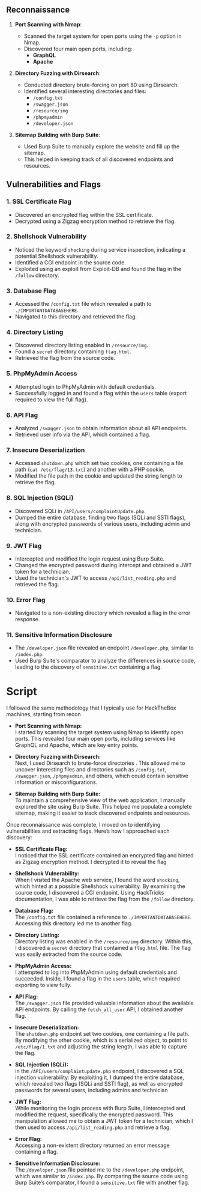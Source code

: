 
## Reconnaissance

1. **Port Scanning with Nmap**:
    
    - Scanned the target system for open ports using the `-p` option in Nmap.
    - Discovered four main open ports, including:
        - **GraphQL**
        - **Apache**
2. **Directory Fuzzing with Dirsearch**:
    
    - Conducted directory brute-forcing on port 80 using Dirsearch.
    - Identified several interesting directories and files:
        - `/config.txt`
        - `/swagger.json`
        - `/resource/img`
        - `/phpmyadmin`
        - `/developer.json`
3. **Sitemap Building with Burp Suite**:
    
    - Used Burp Suite to manually explore the website and fill up the sitemap.
    - This helped in keeping track of all discovered endpoints and resources.

## Vulnerabilities and Flags

### 1. **SSL Certificate Flag**

- Discovered an encrypted flag within the SSL certificate.
- Decrypted using a Zigzag encryption method to retrieve the flag.

### 2. **Shellshock Vulnerability**

- Noticed the keyword `shocking` during service inspection, indicating a potential Shellshock vulnerability.
- Identified a CGI endpoint in the source code.
- Exploited using an exploit from Exploit-DB and found the flag in the `/follow` directory.

### 3. **Database Flag**

- Accessed the `/config.txt` file which revealed a path to `./IMPORTANTDATABASEHERE`.
- Navigated to this directory and retrieved the flag.

### 4. **Directory Listing**

- Discovered directory listing enabled in `/resource/img`.
- Found a `secret` directory containing `flag.html`.
- Retrieved the flag from the source code.

### 5. **PhpMyAdmin Access**

- Attempted login to PhpMyAdmin with default credentials.
- Successfully logged in and found a flag within the `users` table (export required to view the full flag).

### 6. **API Flag**

- Analyzed `/swagger.json` to obtain information about all API endpoints.
- Retrieved user info via the API, which contained a flag.

### 7. **Insecure Deserialization**

- Accessed `shutdown.php` which set two cookies, one containing a file path (`cat /etc/flag/13.txt`) and another with a PHP cookie.
- Modified the file path in the cookie and updated the string length to retrieve the flag.

### 8. **SQL Injection (SQLi)**

- Discovered SQLi in `/API/users/complaintUpdate.php`.
- Dumped the entire database, finding two flags (SQLi and SSTI flags), along with encrypted passwords of various users, including admin and technician.

### 9. **JWT Flag**

- Intercepted and modified the login request using Burp Suite.
- Changed the encrypted password during intercept and obtained a JWT token for a technician.
- Used the technician's JWT to access `/api/list_reading.php` and retrieved the flag.

### 10. **Error Flag**

- Navigated to a non-existing directory which revealed a flag in the error response.

### 11. **Sensitive Information Disclosure**

- The `/developer.json` file revealed an endpoint `/developer.php`, similar to `/index.php`.
- Used Burp Suite's comparator to analyze the differences in source code, leading to the discovery of `sensitive.txt` containing a flag.




# Script

I followed the same methodology that I typically use for HackTheBox machines, starting from recon


- **Port Scanning with Nmap:**  
    I started by scanning the target system using Nmap to identify open ports. This revealed four main open ports, including services like GraphQL and Apache, which are key entry points.
    
- **Directory Fuzzing with Dirsearch:**  
    Next, I used Dirsearch to brute-force directories . This allowed me to uncover interesting files and directories such as `/config.txt`, `/swagger.json`, `/phpmyadmin`, and others, which could contain sensitive information or misconfigurations.
    
- **Sitemap Building with Burp Suite:**  
    To maintain a comprehensive view of the web application, I manually explored the site using Burp Suite. This helped me populate a complete sitemap, making it easier to track discovered endpoints and resources.
    



Once reconnaissance was complete, I moved on to identifying vulnerabilities and extracting flags. Here’s how I approached each discovery:

- **SSL Certificate Flag:**  
    I noticed that the SSL certificate contained an encrypted flag and hinted as Zigzag encryption method. I decrypted it to reveal the flag
    
- **Shellshock Vulnerability:**  
    When I visited the Apache web service, I found the word `shocking`, which hinted at a possible Shellshock vulnerability. By examining the source code, I discovered a CGI endpoint. Using HackTricks documentation, I was able to retrieve the flag from the `/follow` directory.
    
- **Database Flag:**  
    The `/config.txt` file contained a reference to `./IMPORTANTDATABASEHERE`. Accessing this directory led me to another flag.
    
- **Directory Listing:**  
    Directory listing was enabled in the `/resource/img` directory. Within this, I discovered a `secret` directory that contained a `flag.html` file. The flag was easily extracted from the source code.
    
- **PhpMyAdmin Access:**  
    I attempted to log into PhpMyAdmin using default credentials and succeeded. Inside, I found a flag in the `users` table, which required exporting to view fully.
    
- **API Flag:**  
    The `/swagger.json` file provided valuable information about the available API endpoints. By calling the `fetch_all_user` API, I obtained another flag.
    
- **Insecure Deserialization:**  
    The `shutdown.php` endpoint set two cookies, one containing a file path. By modifying the other cookie, which is a serialized object, to point to `/etc/flag/1.txt` and adjusting the string length, I was able to capture the flag.
    
- **SQL Injection (SQLi):**  
    in the `/API/users/complaintupdate.php` endpoint, I discovered a SQL injection vulnerability. By exploiting it, I dumped the entire database, which revealed two flags (SQLi and SSTI flag), as well as encrypted passwords for several users, including admins and technician
    
- **JWT Flag:**  
    While monitoring the login process with Burp Suite, I intercepted and modified the request, specifically the encrypted password. This manipulation allowed me to obtain a JWT token for a technician, which I then used to access `/api/list_reading.php` and retrieve a flag.
    
- **Error Flag:**  
    Accessing a non-existent directory returned an error message containing a flag.
    
- **Sensitive Information Disclosure:**  
    The `/developer.json` file pointed me to the `/developer.php` endpoint, which was similar to `/index.php`. By comparing the source code using Burp Suite’s comparator, I found a `sensitive.txt` file with another flag.